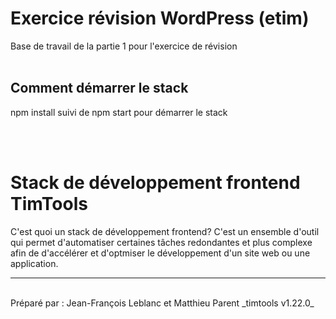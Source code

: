 # Exercice révision WordPress (etim)

Base de travail de la partie 1 pour l'exercice de révision
<br><br>

## **Comment démarrer le stack**

npm install suivi de npm start pour démarrer le stack

<br><br>

# Stack de développement frontend TimTools

C'est quoi un stack de développement frontend? C'est un ensemble d'outil qui permet d'automatiser certaines tâches redondantes et plus complexe afin de d'accélérer et d'optmiser le développement d'un site web ou une application.

<hr><br>
Préparé par : Jean-François Leblanc et Matthieu Parent _timtools v1.22.0_
